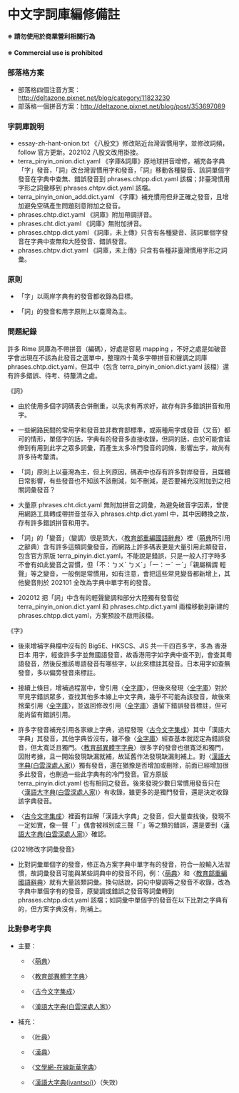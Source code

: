 #  中文字詞庫編修備註

####  ※ 請勿使用於商業營利相關行為
####  ※ Commercial use is prohibited

### 部落格方案
- 部落格四個注音方案：http://deltazone.pixnet.net/blog/category/11823230
- 部落格一個拼音方案：http://deltazone.pixnet.net/blog/post/353697089

### 字詞庫說明
- essay-zh-hant-onion.txt 《八股文》修改貼近台灣習慣用字，並修改詞頻，follow 官方更新。202102 八股文改用掛接。
- terra_pinyin_onion.dict.yaml 《字庫&詞庫》原地球拼音增修，補充各字典「字」發音，「詞」改台灣習慣用字和發音，「詞」移動各種變音、該詞單個字發音在字典中查無、錯誤發音到 phrases.chtpp.dict.yaml 該檔；非臺灣慣用字形之詞彙移到 phrases.chtpv.dict.yaml 該檔。
- terra_pinyin_onion_add.dict.yaml 《字庫》補充慣用但非正確之發音，且增加避免空碼產生問題刻意附加之發音。
- phrases.chtp.dict.yaml 《詞庫》附加帶調拼音。
- phrases.cht.dict.yaml 《詞庫》無附加拼音。
- phrases.chtpp.dict.yaml 《詞庫，未上傳》只含有各種變音、該詞單個字發音在字典中查無和大陸發音、錯誤發音。
- phrases.chtpv.dict.yaml 《詞庫，未上傳》只含有各種非臺灣慣用字形之詞彙。

### 原則

- 「字」以兩岸字典有的發音都收錄為目標。

- 「詞」的發音和用字原則上以臺灣為主。

### 問題紀錄

許多 Rime 詞庫為不帶拼音（編碼），好處是容易 mapping ，不好之處是如破音字會出現在不該為此發音之選單中，整理四十萬多字帶拼音和聲調之詞庫 phrases.chtp.dict.yaml，但其中（包含 terra_pinyin_onion.dict.yaml 該檔）還有許多錯誤、待考、待釐清之處。

《詞》

- 由於使用多個字詞碼表合併刪重，以先求有再求好，故存有許多錯誤拼音和用字。

- 一些網路民間的常用字和發音並非教育部標準，或兩種用字或發音（又音）都可的情形，單個字的話，字典有的發音多直接收錄，但詞的話，由於可能會延伸到有用到此字之眾多詞彙，而產生太多冷門發音的詞條，影響出字，故尚有許多待考釐清。

- 「詞」原則上以臺灣為主，但上列原因，碼表中也存有許多對岸發音，且媒體日常影響，有些發音也不知該不該刪減，如不刪減，是否要補充沒附加到之相關詞彙發音？

- 大量原 phrases.cht.dict.yaml 無附加拼音之詞彙，為避免破音字因素，曾使用網路工具轉成帶拼音並存入 phrases.chtp.dict.yaml 中，其中因轉換之故，存有許多錯誤拼音和用字。

- 「詞」的「變音」（變調）很是頭大，〈[教育部重編國語辭典](http://dict.revised.moe.edu.tw/cbdic/)〉裡（[萌典](https://www.moedict.tw/)所引用之辭典）含有許多這類詞彙發音，而網路上許多碼表更是大量引用此類發音，包含官方原版 terra_pinyin.dict.yaml，不能說是錯誤，只是一般人打字時多不會有如此變音之習慣，但「不：ㄅㄨˋ ㄅㄨˊ」「一：ㄧˊ ㄧˋ」「親屬稱謂 輕聲」等之變音，一般倒是常慣用，如有注意，會把這些常見變音都新增上，其他變音則於 202101 全改為字典中單字有的發音。

- 202012 把「詞」中含有的輕聲變調和部分大陸獨有發音從 terra_pinyin_onion.dict.yaml 和 phrases.chtp.dict.yaml 兩檔移動到新建的 phrases.chtpp.dict.yaml，方案預設不啟用該檔。

《字》

- 後來增補字典檔中沒有的 Big5E、HKSCS、JIS 共一千四百多字，多為 香港 日本 用字，經查許多字並無國語發音，故香港用字如字典中查不到，會查其粵語發音，然後反推該粵語發音有哪些字，以此來標註其發音。日本用字如查無發音，多以偏旁發音來標註。

- 接續上條目，增補過程當中，曾引用〈[全字庫](https://www.cns11643.gov.tw/)〉，但後來發現〈[全字庫](https://www.cns11643.gov.tw/)〉對於罕見字錯誤眾多，查找其他多本線上中文字典，幾乎不可能為該發音，故後來捨棄引用〈[全字庫](https://www.cns11643.gov.tw/)〉，並返回修改引用〈[全字庫](https://www.cns11643.gov.tw/)〉遺留下錯誤發音標註，但可能尚留有錯誤引用。

- 許多字發音補充引用各家線上字典，過程發現〈[古今文字集成](http://www.ccamc.co/)〉其中「漢語大字典」其發音，其他字典皆沒有，雖不像〈[全字庫](https://www.cns11643.gov.tw/)〉經查基本就認定為錯誤發音，但太寬泛且獨門。〈[教育部異體字字典](https://dict.variants.moe.edu.tw/)〉很多字的發音也很寬泛和獨門，因附考據，且一開始發現缺漏就補，故延舊作法發現缺漏則補上。對〈[漢語大字典(白雲深處人家)](https://homeinmists.ilotus.org/hd/hydzd.php)〉獨有發音，還在猶豫是否增加或刪除，前面已經增加很多此發音，也刪過一些此字典有的冷門發音。官方原版 terra_pinyin.dict.yaml 也有相同之發音。後來發現少數日常慣用發音只在〈[漢語大字典(白雲深處人家)](https://homeinmists.ilotus.org/hd/hydzd.php)〉有收錄，雖更多的是獨門發音，還是決定收錄該字典發音。

- 〈[古今文字集成](http://www.ccamc.co/)〉裡面有註解「漢語大字典」之發音，但大量查找後，發現不一定如實，像一聲「ˉ」偶會被辨別成三聲「ˇ」等之類的錯誤，還是要到〈[漢語大字典(白雲深處人家)](https://homeinmists.ilotus.org/hd/hydzd.php)〉確認。

《2021修改字詞彙發音》

- 比對詞彙單個字的發音，修正為方案字典中單字有的發音，符合一般輸入法習慣，故詞彙發音可能與某些詞典中的發音不同，例：〈[萌典](https://www.moedict.tw/)〉和〈[教育部重編國語辭典](http://dict.revised.moe.edu.tw/cbdic/)〉就有大量該類詞彙。換句話說，詞句中變調等之發音不收錄，改為字典中單個字有的發音，原變調或錯誤之發音等詞彙轉到 phrases.chtpp.dict.yaml 該檔；如詞彙中單個字的發音在以下比對之字典有的，但方案字典沒有，則補上。

### 比對參考字典

- 主要：

    * 〈[萌典](https://www.moedict.tw/)〉

    * 〈[教育部異體字字典](https://dict.variants.moe.edu.tw/variants/rbt/home.do)〉
       
    * 〈[古今文字集成](http://www.ccamc.co/)〉
    
    * 〈[漢語大字典(白雲深處人家)](https://homeinmists.ilotus.org/hd/hydzd.php)〉

- 補充：
    
    * 〈[叶典](http://yedict.com/)〉
    
    * 〈[漢典](https://www.zdic.net/)〉
    
    * 〈[文學網-在線新華字典](https://zd.hwxnet.com/)〉
    
    * 〈[漢語大字典(ivantsoi)](https://ivantsoi.ddns.net/hydzd/search.html)〉（失效）

